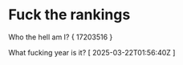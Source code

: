 # Fuck the rankings

Who the hell am I?
{ 17203516 }

What fucking year is it?
[ 2025-03-22T01:56:40Z ]

